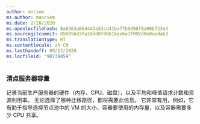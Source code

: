 ```yaml
---
author: mnriem
ms.author: manriem
ms.date: 2/28/2020
ms.openlocfilehash: 8a8363a0644d3a53cd41ba77b9d98f8a90b723e4
ms.sourcegitcommit: 850856d3fa2ddd8f96616ee6a1f092d8e0aedab3
ms.translationtype: HT
ms.contentlocale: zh-CN
ms.lasthandoff: 09/17/2020
ms.locfileid: "90738459"
---
```

### <a name="inventory-server-capacity"></a>清点服务器容量

记录当前生产服务器的硬件（内存、CPU、磁盘），以及平均和峰值请求计数和资源利用率。 无论选择了哪种迁移路径，都将需要此信息。 它非常有用，例如，它有助于指导选择节点池中的 VM 的大小、容器要使用的内存量，以及容器需要多少 CPU 共享。
